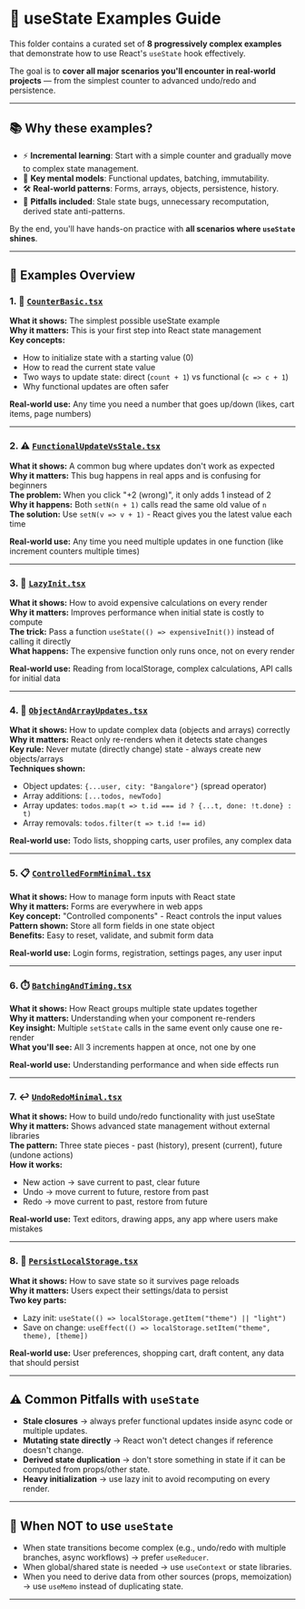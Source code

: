 # 🧩 useState Examples Guide

This folder contains a curated set of **8 progressively complex examples** that demonstrate how to use React's `useState` hook effectively.  

The goal is to **cover all major scenarios you'll encounter in real-world projects** — from the simplest counter to advanced undo/redo and persistence.

---

## 📚 Why these examples?

- ⚡ **Incremental learning**: Start with a simple counter and gradually move to complex state management.  
- 🧠 **Key mental models**: Functional updates, batching, immutability.  
- 🛠️ **Real-world patterns**: Forms, arrays, objects, persistence, history.  
- 🚨 **Pitfalls included**: Stale state bugs, unnecessary recomputation, derived state anti-patterns.  

By the end, you'll have hands-on practice with **all scenarios where `useState` shines**.

---

## 📂 Examples Overview

### 1. 🔢 [`CounterBasic.tsx`](./examples/01_CounterBasics.tsx)
**What it shows:** The simplest possible useState example  
**Why it matters:** This is your first step into React state management  
**Key concepts:**
- How to initialize state with a starting value (0)
- How to read the current state value
- Two ways to update state: direct (`count + 1`) vs functional (`c => c + 1`)
- Why functional updates are often safer

**Real-world use:** Any time you need a number that goes up/down (likes, cart items, page numbers)

---

### 2. ⚠️ [`FunctionalUpdateVsStale.tsx`](./examples/02_FunctionalUpdateVsStale.tsx)
**What it shows:** A common bug where updates don't work as expected  
**Why it matters:** This bug happens in real apps and is confusing for beginners  
**The problem:** When you click "+2 (wrong)", it only adds 1 instead of 2  
**Why it happens:** Both `setN(n + 1)` calls read the same old value of `n`  
**The solution:** Use `setN(v => v + 1)` - React gives you the latest value each time

**Real-world use:** Any time you need multiple updates in one function (like increment counters multiple times)

---

### 3. 🚀 [`LazyInit.tsx`](./examples/03_LazyInit.tsx)
**What it shows:** How to avoid expensive calculations on every render  
**Why it matters:** Improves performance when initial state is costly to compute  
**The trick:** Pass a function `useState(() => expensiveInit())` instead of calling it directly  
**What happens:** The expensive function only runs once, not on every render

**Real-world use:** Reading from localStorage, complex calculations, API calls for initial data

---

### 4. 📝 [`ObjectAndArrayUpdates.tsx`](./examples/04_ObjectAndArrayUpdates.tsx)
**What it shows:** How to update complex data (objects and arrays) correctly  
**Why it matters:** React only re-renders when it detects state changes  
**Key rule:** Never mutate (directly change) state - always create new objects/arrays  
**Techniques shown:**
- Object updates: `{...user, city: "Bangalore"}` (spread operator)
- Array additions: `[...todos, newTodo]`
- Array updates: `todos.map(t => t.id === id ? {...t, done: !t.done} : t)`
- Array removals: `todos.filter(t => t.id !== id)`

**Real-world use:** Todo lists, shopping carts, user profiles, any complex data

---

### 5. 📋 [`ControlledFormMinimal.tsx`](./examples/05_ControlledFormMinimal.tsx)
**What it shows:** How to manage form inputs with React state  
**Why it matters:** Forms are everywhere in web apps  
**Key concept:** "Controlled components" - React controls the input values  
**Pattern shown:** Store all form fields in one state object  
**Benefits:** Easy to reset, validate, and submit form data

**Real-world use:** Login forms, registration, settings pages, any user input

---

### 6. ⏱️ [`BatchingAndTiming.tsx`](./examples/06_BatchingAndTiming.tsx)
**What it shows:** How React groups multiple state updates together  
**Why it matters:** Understanding when your component re-renders  
**Key insight:** Multiple `setState` calls in the same event only cause one re-render  
**What you'll see:** All 3 increments happen at once, not one by one

**Real-world use:** Understanding performance and when side effects run

---

### 7. ↩️ [`UndoRedoMinimal.tsx`](./examples/07_UndoRedoMinimal.tsx)
**What it shows:** How to build undo/redo functionality with just useState  
**Why it matters:** Shows advanced state management without external libraries  
**The pattern:** Three state pieces - past (history), present (current), future (undone actions)  
**How it works:**
- New action → save current to past, clear future
- Undo → move current to future, restore from past
- Redo → move current to past, restore from future

**Real-world use:** Text editors, drawing apps, any app where users make mistakes

---

### 8. 💾 [`PersistLocalStorage.tsx`](./examples/08_PersistLocalStorage.tsx)
**What it shows:** How to save state so it survives page reloads  
**Why it matters:** Users expect their settings/data to persist  
**Two key parts:**
- Lazy init: `useState(() => localStorage.getItem("theme") || "light")`
- Save on change: `useEffect(() => localStorage.setItem("theme", theme), [theme])`

**Real-world use:** User preferences, shopping cart, draft content, any data that should persist

---

## ⚠️ Common Pitfalls with `useState`

- **Stale closures** → always prefer functional updates inside async code or multiple updates.  
- **Mutating state directly** → React won't detect changes if reference doesn't change.  
- **Derived state duplication** → don't store something in state if it can be computed from props/other state.  
- **Heavy initialization** → use lazy init to avoid recomputing on every render.  

---

## 🤔 When NOT to use `useState`

- When state transitions become complex (e.g., undo/redo with multiple branches, async workflows) → prefer `useReducer`.  
- When global/shared state is needed → use `useContext` or state libraries.  
- When you need to derive data from other sources (props, memoization) → use `useMemo` instead of duplicating state.  

---
